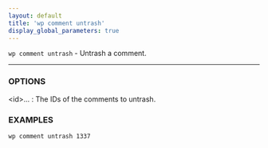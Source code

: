 ```yaml
---
layout: default
title: 'wp comment untrash'
display_global_parameters: true
---
```


`wp comment untrash` - Untrash a comment.

<hr />

### OPTIONS

&lt;id&gt;...
: The IDs of the comments to untrash.

### EXAMPLES

    wp comment untrash 1337



